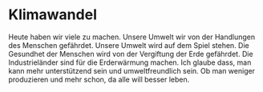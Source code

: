 # Klimawandel 

Heute haben wir viele zu machen. Unsere Umwelt wir von der Handlungen des Menschen gefährdet. Unsere Umwelt wird auf dem Spiel stehen. Die Gesundhet der Menschen wird von der Vergiftung der Erde gefährdet. Die Industrieländer sind für die Erderwärmung machen. Ich glaube dass, man kann mehr unterstützend sein und umweltfreundlich sein. Ob man weniger produzieren und mehr schon, da alle will besser leben. 
